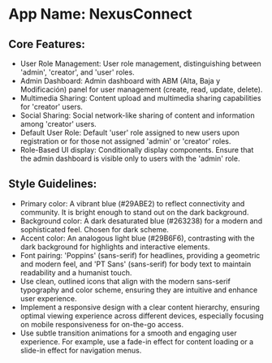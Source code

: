 # **App Name**: NexusConnect

## Core Features:

- User Role Management: User role management, distinguishing between 'admin', 'creator', and 'user' roles.
- Admin Dashboard: Admin dashboard with ABM (Alta, Baja y Modificación) panel for user management (create, read, update, delete).
- Multimedia Sharing: Content upload and multimedia sharing capabilities for 'creator' users.
- Social Sharing: Social network-like sharing of content and information among 'creator' users.
- Default User Role: Default 'user' role assigned to new users upon registration or for those not assigned 'admin' or 'creator' roles.
- Role-Based UI display: Conditionally display components. Ensure that the admin dashboard is visible only to users with the 'admin' role.

## Style Guidelines:

- Primary color: A vibrant blue (#29ABE2) to reflect connectivity and community. It is bright enough to stand out on the dark background.
- Background color: A dark desaturated blue (#263238) for a modern and sophisticated feel. Chosen for dark scheme.
- Accent color: An analogous light blue (#29B6F6), contrasting with the dark background for highlights and interactive elements.
- Font pairing: 'Poppins' (sans-serif) for headlines, providing a geometric and modern feel, and 'PT Sans' (sans-serif) for body text to maintain readability and a humanist touch.
- Use clean, outlined icons that align with the modern sans-serif typography and color scheme, ensuring they are intuitive and enhance user experience.
- Implement a responsive design with a clear content hierarchy, ensuring optimal viewing experience across different devices, especially focusing on mobile responsiveness for on-the-go access.
- Use subtle transition animations for a smooth and engaging user experience. For example, use a fade-in effect for content loading or a slide-in effect for navigation menus.